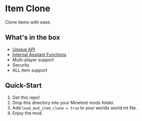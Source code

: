 # Item Clone

Clone items with ease.

## What's in the box

* [Unique API](API.md)
* [Internal Assitant Functions](INTERNALS.md)
* Multi-player support
* Security
* ALL item support

## Quick-Start

1. Get this repo!
2. Drop this directory into your Minetest mods folder.
3. Add `load_mod_item_clone = true` to your worlds world.mt file.
4. Enjoy the mod.
